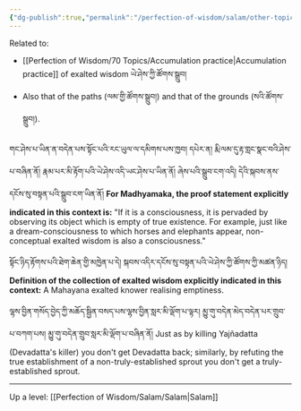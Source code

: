```yaml
---
{"dg-publish":true,"permalink":"/perfection-of-wisdom/salam/other-topics-in-this-context/"}
---
```


Related to:
- [[Perfection of Wisdom/70 Topics/Accumulation practice\|Accumulation practice]] of exalted wisdom ཡེ་ཤེས་ཀྱི་ཚོགས་སྒྲུབ།
- Also that of the paths (ལམ་གྱི་ཚོགས་སྒྲུབ།) and that of the grounds (སའི་ཚོགས་སྒྲུབ།).

གང་ཤེས་པ་ཡིན་ན་བདེན་པས་སྟོང་པའི་རང་ཡུལ་ལ་དམིགས་པས་ཁྱབ། དཔེར་ན། རྨི་ལམ་དུ་རྟ་གླང་སྣང་བའི་ཤེས་པ་བཞིན་ནོ།
རྣམ་པར་མི་རྟོག་པའི་ཡེ་ཤེས་འདི་ཡང་ཤེས་པ་ཡིན་ནོ། ཞེས་པའི་སྒྲུབ་ངག་འདི། དེའི་སྐབས་ནས་དངོས་སུ་བསྟན་པའི་སྒྲུབ་ངག་ཡིན་ནོ།
**For Madhyamaka, the proof statement explicitly indicated in this context is:** "If it is a consciousness, it is pervaded by observing its object which is empty of true existence. For example, just like a dream-consciousness to which horses and elephants appear, non-conceptual exalted wisdom is also a consciousness."

སྟོང་ཉིད་རྟོགས་པའི་ཐེག་ཆེན་གྱི་མཁྱེན་པ་དེ། སྐབས་འདིར་དངོས་སུ་བསྟན་པའི་ཡེ་ཤེས་ཀྱི་ཚོགས་ཀྱི་མཚན་ཉིད།
**Definition of the collection of exalted wisdom explicitly indicated in this context:** A Mahayana exalted knower realising emptiness.

ལྷས་བྱིན་གསོད་བྱེད་ཀྱི་མཆོད་སྦྱིན་བསད་པས་ལྷས་བྱིན་སླར་མི་ལྡོག་པ་ལྟར། མྱུ་གུ་བདེན་མེད་བདེན་པར་གྲུབ་པ་བཀག་པས།
མྱུ་གུ་བདེན་གྲུབ་སླར་མི་ལྡོག་པ་བཞིན་ནོ།
Just as by killing Yajñadatta (Devadatta's killer) you don't get Devadatta back; similarly, by refuting the true establishment of a non-truly-established sprout you don't get a truly-established sprout.

---
Up a level: [[Perfection of Wisdom/Salam/Salam\|Salam]]